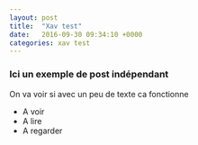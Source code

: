 ```yaml
---
layout: post
title:  "Xav test"
date:   2016-09-30 09:34:10 +0000
categories: xav test
---
```



### Ici un exemple de post indépendant

On va voir si avec un peu de texte ca fonctionne

- A voir
- A lire 
- A regarder
